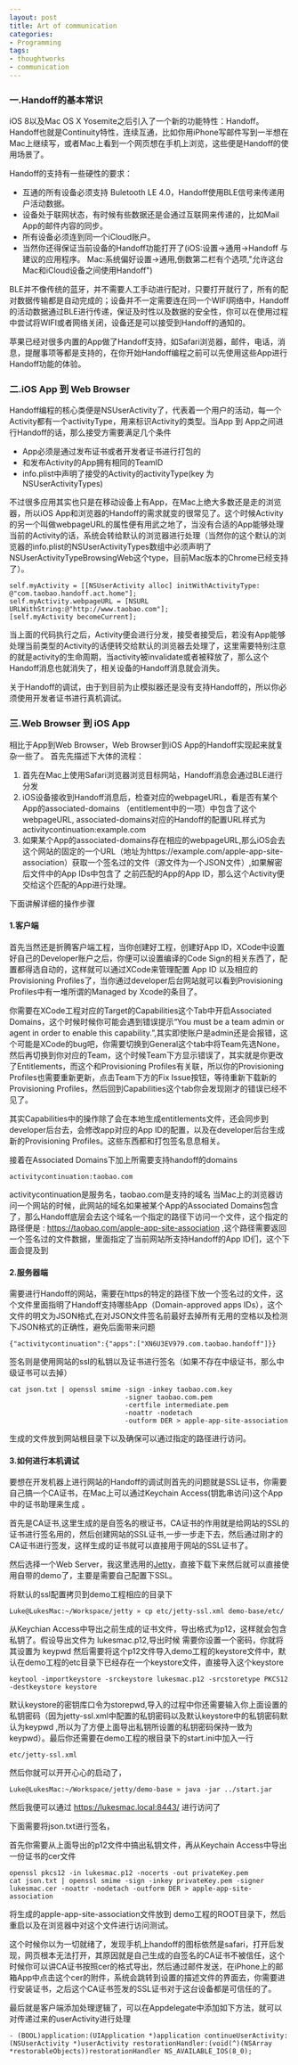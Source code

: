 ```yaml
---
layout: post
title: Art of communication
categories:
- Programming
tags:
- thoughtworks
- communication
---
```


### 一.Handoff的基本常识

iOS 8以及Mac OS X Yosemite之后引入了一个新的功能特性：Handoff。Handoff也就是Continuity特性，连续互通，比如你用iPhone写邮件写到一半想在Mac上继续写，或者Mac上看到一个网页想在手机上浏览，这些便是Handoff的使用场景了。

Handoff的支持有一些硬性的要求：

- 互通的所有设备必须支持 Buletooth LE 4.0，Handoff使用BLE信号来传递用户活动数据。
- 设备处于联网状态，有时候有些数据还是会通过互联网来传递的，比如Mail App的邮件内容的同步。
- 所有设备必须连到同一个iCloud账户。
- 当然你还得保证当前设备的Handoff功能打开了(iOS:设置->通用->Handoff 与建议的应用程序。 Mac:系统偏好设置->通用,倒数第二栏有个选项,"允许这台Mac和iCloud设备之间使用Handoff")

BLE并不像传统的蓝牙，并不需要人工手动进行配对，只要打开就行了，所有的配对数据传输都是自动完成的；设备并不一定需要连在同一个WIFI网络中，Handoff的活动数据通过BLE进行传递，保证及时性以及数据的安全性，你可以在使用过程中尝试将WIFI或者网络关闭，设备还是可以接受到Handoff的通知的。

苹果已经对很多内置的App做了Handoff支持，如Safari浏览器，邮件，电话，消息，提醒事项等都是支持的，在你开始Handoff编程之前可以先使用这些App进行Handoff功能的体验。


### 二.iOS App 到 Web Browser

Handoff编程的核心类便是NSUserActivity了，代表着一个用户的活动，每一个Activity都有一个activityType，用来标识Activity的类型。当App 到 App之间进行Handoff的话，那么接受方需要满足几个条件

- App必须是通过发布证书或者开发者证书进行打包的
- 和发布Activity的App拥有相同的TeamID
- info.plist中声明了接受的Activity的activityType(key 为 NSUserActivityTypes)

不过很多应用其实也只是在移动设备上有App，在Mac上绝大多数还是走的浏览器，所以iOS App和浏览器的Handoff的需求就变的很常见了。这个时候Activity的另一个叫做webpageURL的属性便有用武之地了，当没有合适的App能够处理当前的Activity的话，系统会转给默认的浏览器进行处理（当然你的这个默认的浏览器的info.plist的NSUserActivityTypes数组中必须声明了 NSUserActivityTypeBrowsingWeb这个type，目前Mac版本的Chrome已经支持了）。

```
self.myActivity = [[NSUserActivity alloc] initWithActivityType: @"com.taobao.handoff.act.home"];
self.myActivity.webpageURL = [NSURL URLWithString:@"http://www.taobao.com"];
[self.myActivity becomeCurrent];
```

当上面的代码执行之后，Activity便会进行分发，接受者接受后，若没有App能够处理当前类型的Activity的话便转交给默认的浏览器去处理了，这里需要特别注意的就是activity的生命周期，当activity被invalidate或者被释放了，那么这个Handoff消息也就消失了，相关设备的Handoff消息就会消失。

关于Handoff的调试，由于到目前为止模拟器还是没有支持Handoff的，所以你必须使用开发者证书进行真机调试。

### 三.Web Browser 到 iOS App

相比于App到Web Browser，Web Browser到iOS App的Handoff实现起来就复杂一些了。
首先先描述下大体的流程：

1. 首先在Mac上使用Safari浏览器浏览目标网站，Handoff消息会通过BLE进行分发
2. iOS设备接收到Handoff消息后，检查对应的webpageURL，看是否有某个App的associated-domains （entitlement中的一项）中包含了这个webpageURL, associated-domains对应的Handoff的配置URL样式为 activitycontinuation:example.com
3. 如果某个App的associated-domains存在相应的webpageURL,那么iOS会去这个网站的固定的一个URL（地址为https://example.com/apple-app-site-association）获取一个签名过的文件（源文件为一个JSON文件）,如果解密后文件中的App IDs中包含了 之前匹配的App的App ID，那么这个Activity便交给这个匹配的App进行处理。

下面讲解详细的操作步骤

#### 1.客户端
首先当然还是折腾客户端工程，当你创建好工程，创建好App ID，XCode中设置好自己的Developer账户之后，你便可以设置编译的Code Sign的相关东西了，配置都得选自动的，这样就可以通过XCode来管理配置 App ID 以及相应的 Provisioning Profiles了，当你通过developer后台网站就可以看到Provisioning Profiles中有一堆所谓的Managed by Xcode的条目了。

你需要在XCode工程对应的Target的Capabilities这个Tab中开启Associated Domains，这个时候时候你可能会遇到错误提示“You must be a team admin or agent in order to enable this capability.”,其实即使账户是admin还是会报错，这个可能是XCode的bug吧，你需要切换到General这个tab中将Team先选None，然后再切换到你对应的Team，这个时候Team下方显示错误了，其实就是你更改了Entitlements，而这个和Provisioning Profiles有关联，所以你的Provisioning Profiles也需要重新更新，点击Team下方的Fix Issue按钮，等待重新下载新的Provisioning Profiles，然后回到Capabilities这个tab你会发现刚才的错误已经不见了。

其实Capabilities中的操作除了会在本地生成entitlements文件，还会同步到developer后台去，会修改app对应的App ID的配置，以及在developer后台生成新的Provisioning Profiles。这些东西都和打包签名息息相关。

接着在Associated Domains下加上所需要支持handoff的domains

```
activitycontinuation:taobao.com
```

activitycontinuation是服务名，taobao.com是支持的域名
当Mac上的浏览器访问一个网站的时候，此网站的域名如果被某个App的Associated Domains包含了，那么Handoff底层会去这个域名一个指定的路径下访问一个文件，这个指定的路径便是 :
https://taobao.com/apple-app-site-association ,这个路径需要返回一个签名过的文件数据，里面指定了当前网站所支持Handoff的App ID们，这个下面会提及到

#### 2.服务器端
需要进行Handoff的网站，需要在https的特定的路径下放一个签名过的文件，这个文件里面指明了Handoff支持哪些App（Domain-approved apps IDs），这个文件的明文为JSON格式,在对JSON文件签名前最好去掉所有无用的空格以及检测下JSON格式的正确性，避免后面带来问题

```
{"activitycontinuation":{"apps":["XN6U3EV979.com.taobao.handoff"]}}
```


签名则是使用网站的ssl的私钥以及证书进行签名（如果不存在中级证书，那么中级证书可以去掉）

```
cat json.txt | openssl smime -sign -inkey taobao.com.key
                             -signer taobao.com.pem
                             -certfile intermediate.pem
                             -noattr -nodetach
                             -outform DER > apple-app-site-association
```

生成的文件放到网站根目录下以及确保可以通过指定的路径进行访问。


#### 3.如何进行本机调试

要想在开发机器上进行网站的Handoff的调试则首先的问题就是SSL证书，你需要自己搞一个CA证书，在Mac上可以通过Keychain Access(钥匙串访问)这个App中的证书助理来生成 。

首先是CA证书,这里生成的是自签名的根证书，CA证书的作用就是给网站的SSL的证书进行签名用的，然后创建网站的SSL证书,一步一步走下去，然后通过刚才的CA证书进行签发，这样生成的证书就可以直接用于网站的SSL证书了。

然后选择一个Web Server，我这里选用的[Jetty](http://download.eclipse.org/jetty/)，直接下载下来然后就可以直接使用自带的demo了，主要是需要自己配置下SSL。

将默认的ssl配置拷贝到demo工程相应的目录下
```
Luke@LukesMac:~/Workspace/jetty » cp etc/jetty-ssl.xml demo-base/etc/
```

从Keychian Access中导出之前生成的证书文件，导出格式为p12，这样就会包含私钥了。假设导出文件为 lukesmac.p12,导出时候 需要你设置一个密码，你就将其设置为 keypwd
然后需要将这个p12文件导入demo工程的keystore文件中，默认在demo工程的etc目录下已经存在一个keystore文件，直接导入这个keystore

```
keytool -importkeystore -srckeystore lukesmac.p12 -srcstoretype PKCS12 -destkeystore keystore
```
默认keystore的密钥库口令为storepwd,导入的过程中你还需要输入你上面设置的私钥密码（因为jetty-ssl.xml中配置的私钥密码以及默认keystore中的私钥密码默认为keypwd
,所以为了方便上面导出私钥所设置的私钥密码保持一致为keypwd）。最后你还需要在demo工程的根目录下的start.ini中加入一行

```
etc/jetty-ssl.xml
```

然后你就可以开开心心的启动了，

```
Luke@LukesMac:~/Workspace/jetty/demo-base » java -jar ../start.jar
```


然后我便可以通过 https://lukesmac.local:8443/ 进行访问了

下面需要将json.txt进行签名，

首先你需要从上面导出的p12文件中搞出私钥文件，再从Keychain Access中导出一份证书的cer文件

```
openssl pkcs12 -in lukesmac.p12 -nocerts -out privateKey.pem
cat json.txt | openssl smime -sign -inkey privateKey.pem -signer lukesmac.cer -noattr -nodetach -outform DER > apple-app-site-association
```

将生成的apple-app-site-association文件放到 demo工程的ROOT目录下，然后重启以及在浏览器中对这个文件进行访问测试。

这个时候你以为一切就绪了，发现手机上handoff的图标依然是safari，打开后发现，网页根本无法打开，其原因就是自己生成的自签名的CA证书不被信任，这个时候你可以讲CA证书按照cer的格式导出，然后通过邮件发送，在iPhone上的邮箱App中点击这个cer的附件，系统会跳转到设置的描述文件的界面去，你需要进行安装证书，之后这个CA证书签发的SSL证书对于这台设备都是可信任的了。


最后就是客户端添加处理逻辑了，可以在Appdelegate中添加如下方法，就可以对传递过来的userActivity进行处理

```
- (BOOL)application:(UIApplication *)application continueUserActivity:(NSUserActivity *)userActivity restorationHandler:(void(^)(NSArray *restorableObjects))restorationHandler NS_AVAILABLE_IOS(8_0);
```
